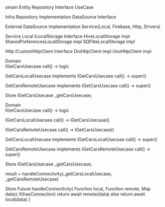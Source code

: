 omain
  Entity
  Repository Interface
  UseCase

Infra
  Repository Implementation
  DataSource Interface

External
  DataSource Implementation
    Service(Local, Firebase, Http, Drivers)


    


Service
  Local
    ILocalStorage Interface
    HiveLocalStorage impl
    SharedPreferencesLocalStorage impl
    SQFliteLocalStorage impl

  Http
    ICustomHttpClient Interface
    DioHttpClient impl
    UnoHttpClient impl



Domain  
  IGetCarsUsecase
    call() -> logic

  GetCarsLocalUsecase implements IGetCarsUsecase
    call() -> super()

  GetCarsRemoteUsecase implements IGetCarsUsecase
    call() -> super()

Store
  IGetCarsUsecase _getCarsUsecase;








Domain  
  IGetCarsUsecase
    call() -> logic

  IGetCarsLocalUsecase
    call() -> IGetCarsUsecase()

  IGetCarsRemoteUsecase
    call() -> IGetCarsUsecase()


  GetCarsLocalUsecase implements IGetCarsLocalUsecase
    call() -> super()

  GetCarsRemoteUsecase implements IGetCarsRemoteUsecase
    call() -> super()

Store
  IGetCarsUsecase _getCarsUsecase;


result = handleConnectivity(_getCarsLocalUsecase, _getCarsRemoteUsecase)

Store
  Future<T> handleConnectivity<T>( Function local, Function remote, Map data){
    if(hasConnection) return await remote(data)
    else return await local(data)
  }
